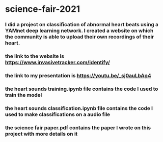 # science-fair-2021
### I did a project on classification of abnormal heart beats using a YAMnet deep learning network. I created a website on which the community is able to upload their own recordings of their heart.
### the link to the website is https://www.invasivetracker.com/identify/
### the link to my presentation is https://youtu.be/_sj0auLbAp4
### the heart sounds training.ipynb file contains the code I used to train the model
### the heart sounds classification.ipynb file contains the code I used to make classifications on a audio file
### the science fair paper.pdf contains the paper I wrote on this project with more details on it

